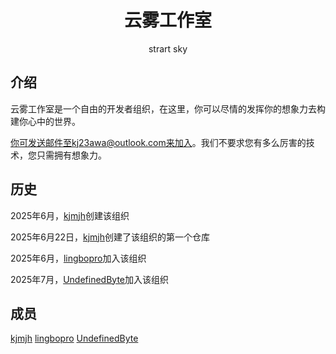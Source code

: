 <h1 align="center">云雾工作室</h1>

<p align="center">strart sky</p>

## 介绍

云雾工作室是一个自由的开发者组织，在这里，你可以尽情的发挥你的想象力去构建你心中的世界。

你可发送邮件至kj23awa@outlook.com来加入。我们不要求您有多么厉害的技术，您只需拥有想象力。

## 历史

2025年6月，[kjmjh](https://github.com/kjmjh)创建该组织

2025年6月22日，[kjmjh](https://github.com/kjmjh)创建了该组织的第一个仓库

2025年6月，[lingbopro](https://github.com/lingbopro)加入该组织

2025年7月，[UndefinedByte](https://github.com/UndefinedByte)加入该组织

## 成员

[kjmjh](https://github.com/kjmjh) [lingbopro](https://github.com/lingbopro) [UndefinedByte](https://github.com/UndefinedByte)
